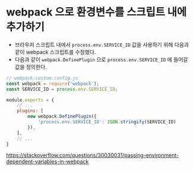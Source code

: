 # webpack 으로 환경변수를 스크립트 내에 추가하기

- 브라우저 스크립트 내에서 `process.env.SERVICE_ID` 값을 사용하기 위해 다음과 같이 webpack 스크립트를 수정했다.
- 다음과 같이 `webpack.DefinePlugin` 으로 `process.env.SERVICE_ID` 에 들어갈 값을 정의한다.

```javascript
// webpack.custom.config.js
const webpack = require('webpack');
const SERVICE_ID = process.env.SERVICE_ID;

module.exports = {
    // ...
    plugins: [
        new webpack.DefinePlugin({
            'process.env.SERVICE_ID': JSON.stringify(SERVICE_ID)
        }),
    ],
    // ...
}
```

<https://stackoverflow.com/questions/30030031/passing-environment-dependent-variables-in-webpack>
